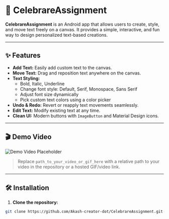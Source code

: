 # 🎨 CelebrareAssignment

**CelebrareAssignment** is an Android app that allows users to create, style, and move text freely on a canvas. It provides a simple, interactive, and fun way to design personalized text-based creations.

---

## ✨ Features

- **Add Text:** Easily add custom text to the canvas.  
- **Move Text:** Drag and reposition text anywhere on the canvas.  
- **Text Styling:**  
  - Bold, Italic, Underline  
  - Change font style: Default, Serif, Monospace, Sans Serif  
  - Adjust font size dynamically  
  - Pick custom text colors using a color picker  
- **Undo & Redo:** Revert or reapply text movements seamlessly.  
- **Edit Text:** Modify existing text at any time.  
- **Clean UI:** Modern buttons with `ImageButton` and Material Design icons.  

---

## 🎬 Demo Video

![Demo Video Placeholder]([path_to_your_video_or_gif_here](https://github.com/Akash-creator-dot/CelebrareAssignment/blob/f20c30f7f9d65f7d34952ea255496f23ce3b1266/Assingment.mp4))  

> Replace `path_to_your_video_or_gif_here` with a relative path to your video in the repository or a hosted GIF/video link.

---

## 🛠 Installation

1. **Clone the repository:**  
```bash
git clone https://github.com/Akash-creator-dot/CelebrareAssignment.git
